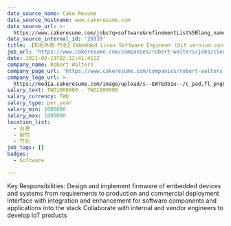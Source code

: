 ```yaml
---
data_source_name: Cake Resume
data_source_hostname: www.cakeresume.com
data_source_url: >-
  https://www.cakeresume.com/jobs?q=software&refinementList%5Blang_name%5D%5B0%5D=English&refinementList%5Bsalary_type%5D=per_year&range%5Bsalary_range%5D%5Bmin%5D=1000000&page=2
data_source_internal_id: '26939'
title: 【知名外商-竹北】Embedded Linux Software Engineer (Git version control)
job_url: 'https://www.cakeresume.com/companies/robert-walters/jobs/c5edcf'
date: 2021-02-19T02:12:41.412Z
company_name: Robert Walters
company_page_url: 'https://www.cakeresume.com/companies/robert-walters'
company_logo_url: >-
  https://media.cakeresume.com/image/upload/s--EW7Edb1u--/c_pad,fl_png8,h_200,w_200/v1600053194/xc6aglyvacjd8nwbof70.png
salary_text: TWD1000000 - TWD1800000
salary_currency: TWD
salary_type: per_year
salary_min: 1000000
salary_max: 1800000
location_list:
  - 台灣
  - 新竹
  - 竹北
job_tags: []
badges:
  - Software

---
```


Key Responsibilities: Design and implement firmware of embedded devices and systems from requirements to production and commercial deployment Interface with integration and enhancement for software components and applications into the stack Collaborate with internal and vendor engineers to develop IoT products